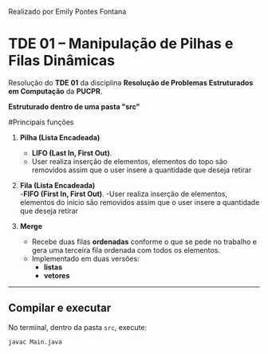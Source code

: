 Realizado por Emily Pontes Fontana


# TDE 01 – Manipulação de Pilhas e Filas Dinâmicas

Resolução do **TDE 01** da disciplina **Resolução de Problemas Estruturados em Computação** da **PUCPR**.  

**Estruturado dentro de uma pasta "src"**

#Principais funções

1. **Pilha (Lista Encadeada)**  
   -  **LIFO (Last In, First Out)**.
   -  User realiza inserção de elementos, elementos do topo são removidos assim que o user insere a quantidade que deseja retirar

2. **Fila (Lista Encadeada)**    
   -**FIFO (First In, First Out)**.
   -User realiza inserção de elementos, elementos do inicio são removidos assim que o user insere a quantidade que deseja retirar 

4. **Merge**  
   - Recebe duas filas **ordenadas** conforme o que se pede no trabalho e gera uma terceira fila ordenada com todos os elementos.  
   - Implementado em duas versões:  
     -  **listas**  
     -  **vetores**  

---

## Compilar e executar


No terminal, dentro da pasta `src`, execute:

```bash
javac Main.java

